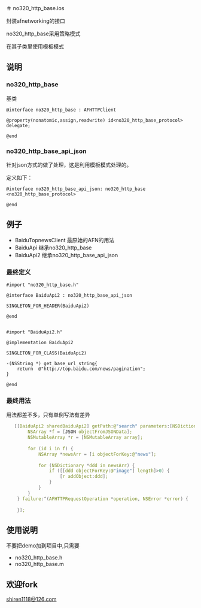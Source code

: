 ＃ no320_http_base.ios

封装afnetworking的接口

no320_http_base采用策略模式

在其子类里使用模板模式


## 说明

### no320_http_base

基类


    @interface no320_http_base : AFHTTPClient

    @property(nonatomic,assign,readwrite) id<no320_http_base_protocol> delegate;

    @end



### no320_http_base_api_json

针对json方式的做了处理，这是利用模板模式处理的。


定义如下：

    @interface no320_http_base_api_json: no320_http_base <no320_http_base_protocol>

    @end



## 例子

- BaiduTopnewsClient  最原始的AFN的用法
- BaiduApi   继承no320_http_base
- BaiduApi2  继承no320_http_base_api_json


### 最终定义

    #import "no320_http_base.h"

    @interface BaiduApi2 : no320_http_base_api_json

    SINGLETON_FOR_HEADER(BaiduApi2)

    @end


    #import "BaiduApi2.h"

    @implementation BaiduApi2

    SINGLETON_FOR_CLASS(BaiduApi2)

    -(NSString *) get_base_url_string{
        return  @"http://top.baidu.com/news/pagination";
    }

    @end


### 最终用法

用法都差不多，只有单例写法有差异

```c++
   [[BaiduApi2 sharedBaiduApi2] getPath:@"search" parameters:[NSDictionary dictionaryWithObject:@"2" forKey:@"pageno"]  success:^(AFHTTPRequestOperation *operation, id JSON) {
        NSArray *f = [JSON objectFromJSONData];
        NSMutableArray *r = [NSMutableArray array];
        
        for (id i in f) {
            NSArray *newsArr = [i objectForKey:@"news"];
            
            for (NSDictionary *ddd in newsArr) {
                if ([[ddd objectForKey:@"image"] length]>0) {
                    [r addObject:ddd];
                }
            }
        }
    } failure:^(AFHTTPRequestOperation *operation, NSError *error) {
        
    }];
```

## 使用说明

不要把demo加到项目中,只需要

- no320_http_base.h
- no320_http_base.m



## 欢迎fork

shiren1118@126.com

